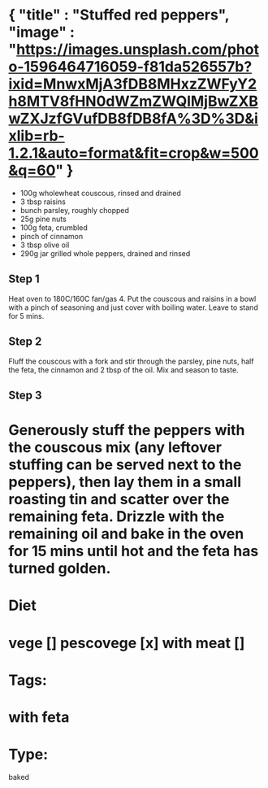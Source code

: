 {
    "title" : "Stuffed red peppers",
    "image" : "https://images.unsplash.com/photo-1596464716059-f81da526557b?ixid=MnwxMjA3fDB8MHxzZWFyY2h8MTV8fHN0dWZmZWQlMjBwZXBwZXJzfGVufDB8fDB8fA%3D%3D&ixlib=rb-1.2.1&auto=format&fit=crop&w=500&q=60"
}
===

- 100g wholewheat couscous, rinsed and drained
- 3 tbsp raisins
- bunch parsley, roughly chopped
- 25g pine nuts
- 100g feta, crumbled
- pinch of cinnamon
- 3 tbsp olive oil
- 290g jar grilled whole peppers, drained and rinsed

## Step 1
Heat oven to 180C/160C fan/gas 4. Put the couscous and raisins in a bowl with a pinch of seasoning and just cover with boiling water. Leave to stand for 5 mins.

## Step 2
Fluff the couscous with a fork and stir through the parsley, pine nuts, half the feta, the cinnamon and 2 tbsp of the oil. Mix and season to taste.

## Step 3
Generously stuff the peppers with the couscous mix (any leftover stuffing can be served next to the peppers), then lay them in a small roasting tin and scatter over the remaining feta. Drizzle with the remaining oil and bake in the oven for 15 mins until hot and the feta has turned golden.
===
# Diet
vege        []
pescovege   [x]
with meat   []
===
# Tags: 
with feta
===
# Type:
baked

